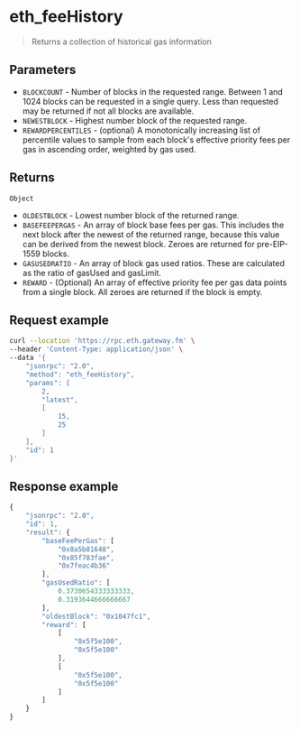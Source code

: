 # eth_feeHistory


> Returns a collection of historical gas information


## Parameters

- `BLOCKCOUNT` - Number of blocks in the requested range. Between 1 and 1024 blocks can be requested in a single query. Less than requested may be returned if not all blocks are available.
- `NEWESTBLOCK` - Highest number block of the requested range.
- `REWARDPERCENTILES` - \(optional\) A monotonically increasing list of percentile values to sample from each block's effective priority fees per gas in ascending order, weighted by gas used.

## Returns

`Object`

- `OLDESTBLOCK` - Lowest number block of the returned range.
- `BASEFEEPERGAS` - An array of block base fees per gas. This includes the next block after the newest of the returned range, because this value can be derived from the newest block. Zeroes are returned for pre-EIP-1559 blocks.
- `GASUSEDRATIO` - An array of block gas used ratios. These are calculated as the ratio of gasUsed and gasLimit.
- `REWARD` - \(Optional\) An array of effective priority fee per gas data points from a single block. All zeroes are returned if the block is empty.

## **Request example**

```bash
curl --location 'https://rpc.eth.gateway.fm' \
--header 'Content-Type: application/json' \
--data '{
    "jsonrpc": "2.0",
    "method": "eth_feeHistory",
    "params": [
        2,
        "latest",
        [
            15,
            25
        ]
    ],
    "id": 1
}'
```

## **Response example**

```javascript
{
    "jsonrpc": "2.0",
    "id": 1,
    "result": {
        "baseFeePerGas": [
            "0x8a5b81648",
            "0x85f783fae",
            "0x7feac4b36"
        ],
        "gasUsedRatio": [
            0.3730654333333333,
            0.3193644666666667
        ],
        "oldestBlock": "0x1047fc1",
        "reward": [
            [
                "0x5f5e100",
                "0x5f5e100"
            ],
            [
                "0x5f5e100",
                "0x5f5e100"
            ]
        ]
    }
}
```
